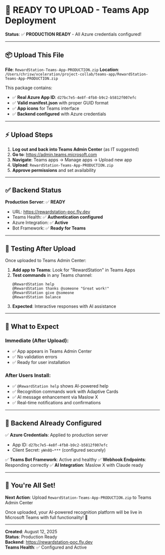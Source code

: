 # 🚀 READY TO UPLOAD - Teams App Deployment

**Status**: ✅ **PRODUCTION READY** - All Azure credentials configured!

---

## 📦 **Upload This File**

**File**: `RewardStation-Teams-App-PRODUCTION.zip`
**Location**: `/Users/chrisw/xceleration/project-collab/teams-app/RewardStation-Teams-App-PRODUCTION.zip`

This package contains:
- ✅ **Real Azure App ID**: `d27bc7e5-4e8f-4fb8-b9c2-b5812f007efc`
- ✅ **Valid manifest.json** with proper GUID format
- ✅ **App icons** for Teams interface
- ✅ **Backend configured** with Azure credentials

---

## ⚡ **Upload Steps**

1. **Log out and back into Teams Admin Center** (as IT suggested)
2. **Go to**: https://admin.teams.microsoft.com
3. **Navigate**: Teams apps → Manage apps → Upload new app
4. **Upload**: `RewardStation-Teams-App-PRODUCTION.zip`
5. **Approve permissions** and set availability

---

## ✅ **Backend Status**

**Production Server**: ✅ **READY**
- URL: https://rewardstation-poc.fly.dev
- Teams Health: ✅ **Authentication configured**
- Azure Integration: ✅ **Active**
- Bot Framework: ✅ **Ready for Teams**

---

## 🧪 **Testing After Upload**

Once uploaded to Teams Admin Center:

1. **Add app to Teams**: Look for "RewardStation" in Teams Apps
2. **Test commands** in any Teams channel:
   ```
   @RewardStation help
   @RewardStation thanks @someone "Great work!"
   @RewardStation give @someone
   @RewardStation balance
   ```
3. **Expected**: Interactive responses with AI assistance

---

## 🎯 **What to Expect**

### **Immediate (After Upload)**:
- ✅ App appears in Teams Admin Center
- ✅ No validation errors
- ✅ Ready for user installation

### **After Users Install**:
- ✅ `@RewardStation help` shows AI-powered help
- ✅ Recognition commands work with Adaptive Cards
- ✅ AI message enhancement via Maslow X
- ✅ Real-time notifications and confirmations

---

## 🔧 **Backend Already Configured**

✅ **Azure Credentials**: Applied to production server
- App ID: `d27bc7e5-4e8f-4fb8-b9c2-b5812f007efc`
- Client Secret: `yWn8Q~***` (configured securely)

✅ **Teams Bot Framework**: Active and healthy
✅ **Webhook Endpoints**: Responding correctly
✅ **AI Integration**: Maslow X with Claude ready

---

## 🎉 **You're All Set!**

**Next Action**: Upload `RewardStation-Teams-App-PRODUCTION.zip` to Teams Admin Center

Once uploaded, your AI-powered recognition platform will be live in Microsoft Teams with full functionality! 🚀

---

**Created**: August 12, 2025  
**Status**: Production Ready  
**Backend**: https://rewardstation-poc.fly.dev  
**Teams Health**: ✅ Configured and Active